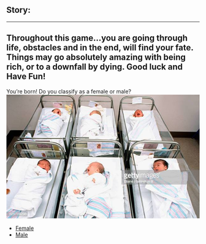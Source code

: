 ## Story:
---
Throughout this game...you are going through life, obstacles and in the end, will find your fate. Things may go absolutely amazing with being rich, or to a downfall by dying. Good luck and Have Fun!
---
You’re born! Do you classify as a female or male?
![](baby.jpg)
* [Female](Female.md)
* [Male](Male.md)
